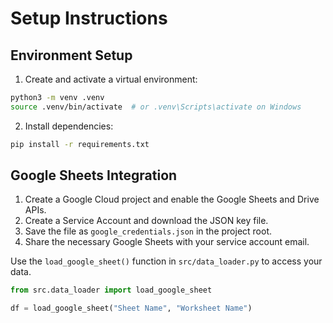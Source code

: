 # Setup Instructions

## Environment Setup

1. Create and activate a virtual environment:

```bash
python3 -m venv .venv
source .venv/bin/activate  # or .venv\Scripts\activate on Windows
```

2. Install dependencies:

```bash
pip install -r requirements.txt
```

## Google Sheets Integration

1. Create a Google Cloud project and enable the Google Sheets and Drive APIs.
2. Create a Service Account and download the JSON key file.
3. Save the file as `google_credentials.json` in the project root.
4. Share the necessary Google Sheets with your service account email.

Use the `load_google_sheet()` function in `src/data_loader.py` to access your data.

```python
from src.data_loader import load_google_sheet

df = load_google_sheet("Sheet Name", "Worksheet Name")
```
